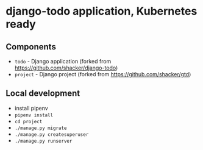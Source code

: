 # django-todo application, Kubernetes ready

## Components

- `todo` - Django application (forked from https://github.com/shacker/django-todo)
- `project` - Django project (forked from https://github.com/shacker/gtd)

## Local development

- install pipenv
- `pipenv install`
- `cd project`
- `./manage.py migrate`
- `./manage.py createsuperuser`
- `./manage.py runserver`
